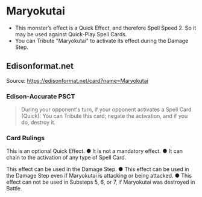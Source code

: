# Maryokutai

*   This monster’s effect is a Quick Effect, and therefore Spell Speed 2. So it may be used against Quick-Play Spell Cards.
*   You can Tribute "Maryokutai" to activate its effect during the Damage Step.

## Edisonformat.net

Source: https://edisonformat.net/card?name=Maryokutai

### Edison-Accurate PSCT

> During your opponent's turn, if your opponent activates a Spell Card (Quick): You can Tribute this card; negate the activation, and if you do, destroy it.

### Card Rulings

This is an optional Quick Effect.
● It is not a mandatory effect.
● It can chain to the activation of any type of Spell Card.

This effect can be used in the Damage Step.
● This effect can be used in the Damage Step even if Maryokutai is attacking or being attacked.
● This effect can not be used in Substeps 5, 6, or 7, if Maryokutai was destroyed in Battle.
            